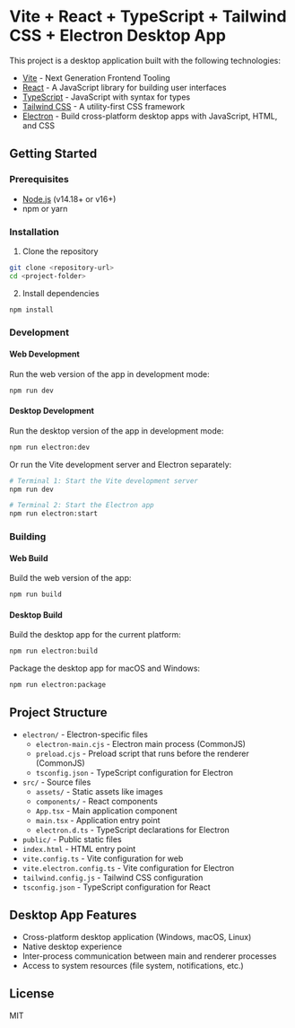 # Vite + React + TypeScript + Tailwind CSS + Electron Desktop App

This project is a desktop application built with the following technologies:
- [Vite](https://vitejs.dev/) - Next Generation Frontend Tooling
- [React](https://reactjs.org/) - A JavaScript library for building user interfaces
- [TypeScript](https://www.typescriptlang.org/) - JavaScript with syntax for types
- [Tailwind CSS](https://tailwindcss.com/) - A utility-first CSS framework
- [Electron](https://www.electronjs.org/) - Build cross-platform desktop apps with JavaScript, HTML, and CSS

## Getting Started

### Prerequisites

- [Node.js](https://nodejs.org/) (v14.18+ or v16+)
- npm or yarn

### Installation

1. Clone the repository
```bash
git clone <repository-url>
cd <project-folder>
```

2. Install dependencies
```bash
npm install
```

### Development

#### Web Development

Run the web version of the app in development mode:
```bash
npm run dev
```

#### Desktop Development

Run the desktop version of the app in development mode:
```bash
npm run electron:dev
```

Or run the Vite development server and Electron separately:
```bash
# Terminal 1: Start the Vite development server
npm run dev

# Terminal 2: Start the Electron app
npm run electron:start
```

### Building

#### Web Build

Build the web version of the app:
```bash
npm run build
```

#### Desktop Build

Build the desktop app for the current platform:
```bash
npm run electron:build
```

Package the desktop app for macOS and Windows:
```bash
npm run electron:package
```

## Project Structure

- `electron/` - Electron-specific files
  - `electron-main.cjs` - Electron main process (CommonJS)
  - `preload.cjs` - Preload script that runs before the renderer (CommonJS)
  - `tsconfig.json` - TypeScript configuration for Electron
- `src/` - Source files
  - `assets/` - Static assets like images
  - `components/` - React components
  - `App.tsx` - Main application component
  - `main.tsx` - Application entry point
  - `electron.d.ts` - TypeScript declarations for Electron
- `public/` - Public static files
- `index.html` - HTML entry point
- `vite.config.ts` - Vite configuration for web
- `vite.electron.config.ts` - Vite configuration for Electron
- `tailwind.config.js` - Tailwind CSS configuration
- `tsconfig.json` - TypeScript configuration for React

## Desktop App Features

- Cross-platform desktop application (Windows, macOS, Linux)
- Native desktop experience
- Inter-process communication between main and renderer processes
- Access to system resources (file system, notifications, etc.)

## License

MIT
